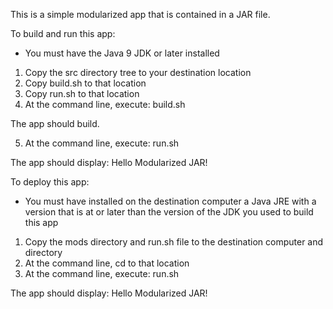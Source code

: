 This is a simple modularized app that is contained in a JAR file.

To build and run this app:

- You must have the Java 9 JDK or later installed

1. Copy the src directory tree to your destination location
2. Copy build.sh to that location
3. Copy run.sh to that location
4. At the command line, execute: build.sh

The app should build.

5. At the command line, execute: run.sh

The app should display: Hello Modularized JAR!

To deploy this app:

- You must have installed on the destination computer a Java JRE 
with a version that is at or later than the version of the JDK you used
to build this app

1. Copy the mods directory and run.sh file to the destination computer and directory
2. At the command line, cd to that location
2. At the command line, execute: run.sh

The app should display: Hello Modularized JAR!
